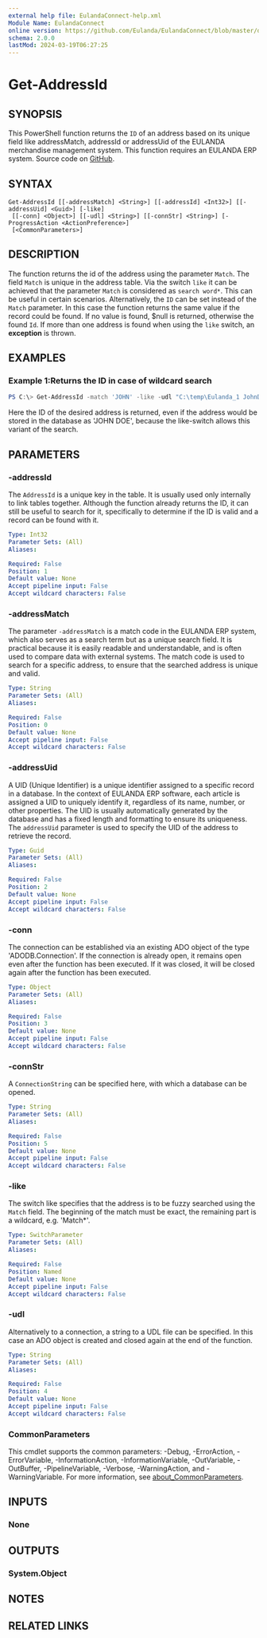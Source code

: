```yaml
---
external help file: EulandaConnect-help.xml
Module Name: EulandaConnect
online version: https://github.com/Eulanda/EulandaConnect/blob/master/docs/Get-AddressId.md
schema: 2.0.0
lastMod: 2024-03-19T06:27:25
---
```


# Get-AddressId

## SYNOPSIS
This PowerShell function returns the `ID` of an address based on its unique field like addressMatch, addressId or addressUid of the EULANDA merchandise management system. This function requires an EULANDA ERP system. Source code on [GitHub](https://github.com/Eulanda/EulandaConnect/blob/master/source/public/Get-AddressId.ps1).

## SYNTAX

```
Get-AddressId [[-addressMatch] <String>] [[-addressId] <Int32>] [[-addressUid] <Guid>] [-like]
 [[-conn] <Object>] [[-udl] <String>] [[-connStr] <String>] [-ProgressAction <ActionPreference>]
 [<CommonParameters>]
```

## DESCRIPTION
The function returns the id of the address using the parameter `Match`. The field `Match` is unique in the address table. Via the switch `like` it can be achieved that the parameter `Match` is considered as `search word*`. This can be useful in certain scenarios. Alternatively, the `ID` can be set instead of the `Match` parameter. In this case the function returns the same value if the record could be found. If no value is found, $null is returned, otherwise the found `Id`. If more than one address is found when using the `like` switch, an **exception** is thrown.

## EXAMPLES

### Example 1:Returns the ID in case of wildcard search
```powershell
PS C:\> Get-AddressId -match 'JOHN' -like -udl "C:\temp\Eulanda_1 JohnDoe.udl"
```

Here the ID of the desired address is returned, even if the address would be stored in the database as 'JOHN DOE', because the like-switch allows this variant of the search.

## PARAMETERS

### -addressId
The `AddressId` is a unique key in the table. It is usually used only internally to link tables together. Although the function already returns the ID, it can still be useful to search for it, specifically to determine if the ID is valid and a record can be found with it.

```yaml
Type: Int32
Parameter Sets: (All)
Aliases:

Required: False
Position: 1
Default value: None
Accept pipeline input: False
Accept wildcard characters: False
```

### -addressMatch
The parameter `-addressMatch` is a match code in the EULANDA ERP system, which also serves as a search term but as a unique search field. It is practical because it is easily readable and understandable, and is often used to compare data with external systems. The match code is used to search for a specific address, to ensure that the searched address is unique and valid.

```yaml
Type: String
Parameter Sets: (All)
Aliases:

Required: False
Position: 0
Default value: None
Accept pipeline input: False
Accept wildcard characters: False
```

### -addressUid
A UID (Unique Identifier) is a unique identifier assigned to a specific record in a database. In the context of EULANDA ERP software, each article is assigned a UID to uniquely identify it, regardless of its name, number, or other properties. The UID is usually automatically generated by the database and has a fixed length and formatting to ensure its uniqueness. The `addressUid` parameter is used to specify the UID of the address to retrieve the record.

```yaml
Type: Guid
Parameter Sets: (All)
Aliases:

Required: False
Position: 2
Default value: None
Accept pipeline input: False
Accept wildcard characters: False
```

### -conn
The connection can be established via an existing ADO object of the type 'ADODB.Connection'. If the connection is already open, it remains open even after the function has been executed. If it was closed, it will be closed again after the function has been executed.

```yaml
Type: Object
Parameter Sets: (All)
Aliases:

Required: False
Position: 3
Default value: None
Accept pipeline input: False
Accept wildcard characters: False
```

### -connStr
A `ConnectionString` can be specified here, with which a database can be opened.

```yaml
Type: String
Parameter Sets: (All)
Aliases:

Required: False
Position: 5
Default value: None
Accept pipeline input: False
Accept wildcard characters: False
```

### -like
The switch like specifies that the address is to be fuzzy searched using the `Match` field. The beginning of the match must be exact, the remaining part is a wildcard, e.g. 'Match*'.

```yaml
Type: SwitchParameter
Parameter Sets: (All)
Aliases:

Required: False
Position: Named
Default value: None
Accept pipeline input: False
Accept wildcard characters: False
```

### -udl
Alternatively to a connection, a string to a UDL file can be specified. In this case an ADO object is created and closed again at the end of the function.

```yaml
Type: String
Parameter Sets: (All)
Aliases:

Required: False
Position: 4
Default value: None
Accept pipeline input: False
Accept wildcard characters: False
```


### CommonParameters
This cmdlet supports the common parameters: -Debug, -ErrorAction, -ErrorVariable, -InformationAction, -InformationVariable, -OutVariable, -OutBuffer, -PipelineVariable, -Verbose, -WarningAction, and -WarningVariable. For more information, see [about_CommonParameters](http://go.microsoft.com/fwlink/?LinkID=113216).

## INPUTS

### None

## OUTPUTS

### System.Object
## NOTES

## RELATED LINKS


